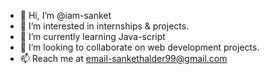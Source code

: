 - 👋 Hi, I’m @iam-sanket
- 👀 I’m interested in internships & projects. 
- 🌱 I’m currently learning Java-script
- 💞️ I’m looking to collaborate on web development projects. 
- 📫 Reach me at email-sankethalder99@gmail.com

<!---
iam-sanket/iam-sanket is a ✨ special ✨ repository because its `README.md` (this file) appears on your GitHub profile.
You can click the Preview link to take a look at your changes.
--->

